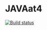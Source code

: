 # JAVAat4
[![Build status](https://ci.appveyor.com/api/projects/status/lfaulsf63b0p3c8u?svg=true)](https://ci.appveyor.com/project/uasmirnova/javaat4)
